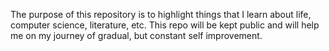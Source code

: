 The purpose of this repository is to highlight things that I learn about life, computer science, literature, etc. This repo will be kept public and will help me on my journey of gradual, but constant self improvement.